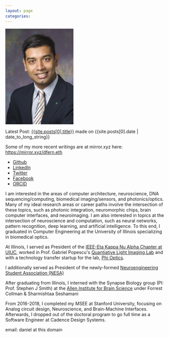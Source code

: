 ```yaml
---
layout: page
categories:
---
```


<img style="display:block" src="img/daniel.jpg" alt="Photo of Daniel Fernandes" height="300" />
<p>Latest Post: <a href="{{site.posts[0].url}}">{{site.posts[0].title}}</a> made on {{site.posts[0].date | date_to_long_string}} </p>
<p>Some of my more recent writings are at mirror.xyz here: <a href="https://mirror.xyz/dfern.eth">https://mirror.xyz/dfern.eth</a></p>
<ul>
    <li><a href="https://github.com/daferna">Github</a></li>
    <li><a href="http://www.linkedin.com/in/daferna">LinkedIn</a></li>
    <li><a href="https://twitter.com/daferna2">Twitter</a></li>
    <li><a href="https://facebook.com/dfernandes">Facebook</a></li>
    <li><a href="http://orcid.org/0000-0002-5079-2777">ORCID</a></li>
</ul>
<p>I am interested in the areas of computer architecture, neuroscience, DNA sequencing/computing, biomedical imaging/sensors, and photonics/optics. Many of my ideal research areas or career paths involve the intersection of these topics, such as photonic integration, neuromorphic chips, brain computer interfaces, and neuroimaging. I am also interested in topics at the intersection of neuroscience and computation, such as neural networks, pattern recognition, deep learning, and artificial intelligence. To this end, I graduated in Computer Engineering at the University of Illinois specializing in biomedical optics.</p>
<p>At Illinois, I served as President of the <a href="http://hkn.illinois.edu">IEEE-Eta Kappa Nu Alpha Chapter at UIUC</a>, worked in Prof. Gabriel Popescu's <a href="http://light.ece.illinois.edu">Quantiative Light Imaging Lab</a> and with a technology transfer startup for the lab, <a href="http://phioptics.com/">Phi Optics</a>.</p>
<p>I additionally served as President of the newly-formed <a href="https://publish.illinois.edu/neuroengineering/">Neuroengineering Student Association (NESA)</a></p>
<p>After graduating from Illinois, I interned with the Synapse Biology group (PI: Prof. Stephen J Smith) at the <a href="http://alleninstitute.org">Allen Institute for Brain Science</a> under Forrest Collman & Sharmishtaa Seshamani</p>
<p>From 2016-2018, I completed my MSEE at Stanford University, focusing on Analog circuit design, Neuroscience, and Brain-Machine Interfaces. Afterwards, I dropped out of the doctoral program to go full time as a Software Engineer at Cadence Design Systems.</p>
<p>email: daniel at this domain</p>
